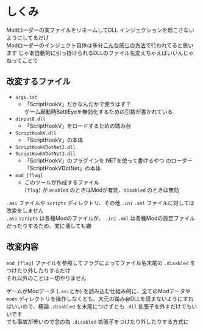 # しくみ

Modローダーの実ファイルをリネームしてDLL インジェクションを起こさないようにしてるだけ  
Modローダーのインジェクト自体は多分[こんな感じの方法](https://qiita.com/khsk/items/c5ae73732dbad135cf35#%E7%B5%90%E8%AB%96)で行われてると思います じゃあ自動的に引っ掛けられるDLLのファイル名変えちゃえばいいんじゃねってことで

## 改変するファイル

- `args.txt`
  - 「ScriptHookV」だかなんだかで使うはず？  
    ゲーム起動時BattlEyeを無効化するための引数が書かれている
- `dinput8.dll`
  - 「ScriptHookV」をロードするための踏み台
- `ScriptHookV.dll`
  - 「ScriptHookV」の本体
- `ScriptHookVDotNet2.dll`
- `ScriptHookVDotNet3.dll`
  - 「ScriptHookV」のプラグインを.NETを使って書けるやつ のローダー  
    「ScriptHookVDotNet」の本体
- `mod_[flag]`
  - このツールが作成するファイル  
    `[flag]` が `enabled` のときはModが有効、`disabled` のときは無効

`.asi` ファイルや `scripts` ディレクトリ、その他 `.ini` `.xml` ファイルに対しては改変をしません  
`.asi` `scripts` は各種Modのファイルが、 `.ini` `.xml` は各種Modの設定ファイルだったりするため、変に壊しても嫌

## 改変内容

`mod_[flag]` ファイルを参照してフラグによってファイル名末尾の `.disabled` をつけたり外したりするだけ  
それ以外のことは一切やりません

ゲームがModデータ (`.asi`とか) を読み込む仕組み的に、全てのModデータや `mods` ディレクトリを操作しなくとも、大元の踏み台DLLを読まないようにすればいいので、極論 `.disabled` を末尾につけずとも `.dll` 拡張子を外すだけでもいいです  
でも事故が怖いので念の為 `.disabled` 拡張子をつけたり外したりする方式に
